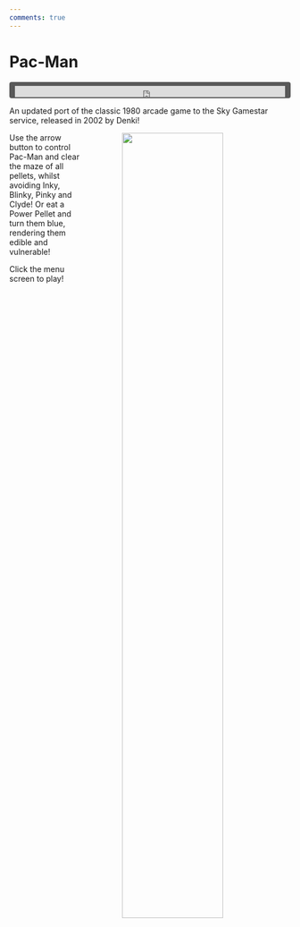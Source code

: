 ```yaml
---
comments: true
---
```


# Pac-Man

<div style="background-color: #595959; padding-bottom: 2px; padding-top: 7px; padding-left: 10px; padding-right: 10px; margin-bottom: 5px; margin-top: 7px; border-radius: 4px">
<iframe width="100%" height="20" scrolling="no" frameborder="no" allow="autoplay" src="https://w.soundcloud.com/player/?url=https%3A//api.soundcloud.com/tracks/987537865&amp;color=000000&amp;inverse=true&amp;auto_play=true&amp;show_user=false"></iframe>
</div>

An updated port of the classic 1980 arcade game to the Sky Gamestar service, released in 2002 by Denki!

<a href="https://denki.co.uk/sky/pacman/app.html"><img src="/assets/img/menus/pacman-menu.jpg" style="float: right; width: 60%; padding-left: 64px"></a>

Use the arrow button to control Pac-Man and clear the maze of all pellets, whilst avoiding Inky, Blinky, Pinky and Clyde! Or eat a Power Pellet and turn them blue, rendering them edible and vulnerable!

Click the menu screen to play!